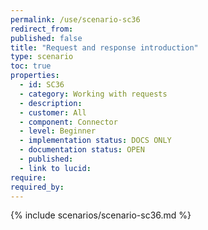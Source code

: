 ```yaml
---
permalink: /use/scenario-sc36
redirect_from: 
published: false
title: "Request and response introduction"
type: scenario
toc: true
properties:
  - id: SC36
  - category: Working with requests
  - description:
  - customer: All
  - component: Connector
  - level: Beginner
  - implementation status: DOCS ONLY
  - documentation status: OPEN
  - published:
  - link to lucid:
require:
required_by:
---
```


{% include scenarios/scenario-sc36.md %}
